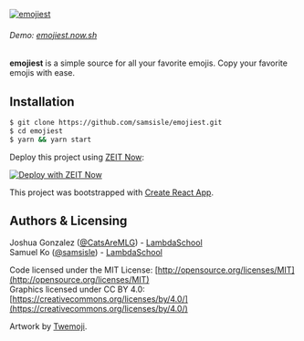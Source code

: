[![emojiest](https://raw.githubusercontent.com/samsisle/emojiest/old/src/assets/images/emojis.png)](https://emojiest.now.sh)

###### Demo: [emojiest.now.sh](https://emojiest.now.sh)

**emojiest** is a simple source for all your favorite emojis. Copy your favorite emojis with ease.

## Installation

```bash
$ git clone https://github.com/samsisle/emojiest.git
$ cd emojiest
$ yarn && yarn start
```

Deploy this project using [ZEIT Now](https://zeit.co/now):

[![Deploy with ZEIT Now](https://zeit.co/button)](https://zeit.co/new/project?template=https://github.com/samsisle/emojiest)

This project was bootstrapped with [Create React App](https://github.com/facebook/create-react-app).

## Authors & Licensing

Joshua Gonzalez ([@CatsAreMLG](https://github.com/CatsAreMLG)) - [LambdaSchool](https://lambdaschool.com/)<br>
Samuel Ko ([@samsisle](https://github.com/samsisle)) - [LambdaSchool](https://lambdaschool.com/)

Code licensed under the MIT License: [http://opensource.org/licenses/MIT](http://opensource.org/licenses/MIT)<br>
Graphics licensed under CC BY 4.0: [https://creativecommons.org/licenses/by/4.0/](https://creativecommons.org/licenses/by/4.0/)

Artwork by [Twemoji](https://twemoji.twitter.com/).
